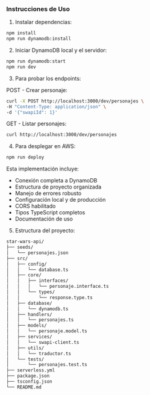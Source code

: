### Instrucciones de Uso

1. Instalar dependencias:
```bash
npm install
npm run dynamodb:install
```

2. Iniciar DynamoDB local y el servidor:
```bash
npm run dynamodb:start
npm run dev
```

3. Para probar los endpoints:

POST - Crear personaje:
```bash
curl -X POST http://localhost:3000/dev/personajes \
-H "Content-Type: application/json" \
-d '{"swapiId": 1}'
```

GET - Listar personajes:
```bash
curl http://localhost:3000/dev/personajes
```

4. Para desplegar en AWS:
```bash
npm run deploy
```

Esta implementación incluye:
- Conexión completa a DynamoDB
- Estructura de proyecto organizada
- Manejo de errores robusto
- Configuración local y de producción
- CORS habilitado
- Tipos TypeScript completos
- Documentación de uso

5. Estructura del proyecto:
```bash
star-wars-api/
├── seeds/
│   └── personajes.json
├── src/
│   ├── config/
│   │   └── database.ts
│   ├── core/
│   │   ├── interfaces/
│   │   │   └── personaje.interface.ts
│   │   └── types/
│   │       └── response.type.ts
│   ├── database/
│   │   └── dynamodb.ts
│   ├── handlers/
│   │   └── personajes.ts
│   ├── models/
│   │   └── personaje.model.ts
│   ├── services/
│   │   └── swapi-client.ts
│   ├── utils/
│   │   └── traductor.ts
│   └── tests/
│       └── personajes.test.ts
├── serverless.yml
├── package.json
├── tsconfig.json
└── README.md
```